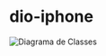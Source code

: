 # dio-iphone

![Diagrama de Classes](https://github.com/BeatrizMirandaAguiar/dio-iphone/assets/106684045/6e8429ec-6865-4968-a2c5-0bf3d23bb925)
